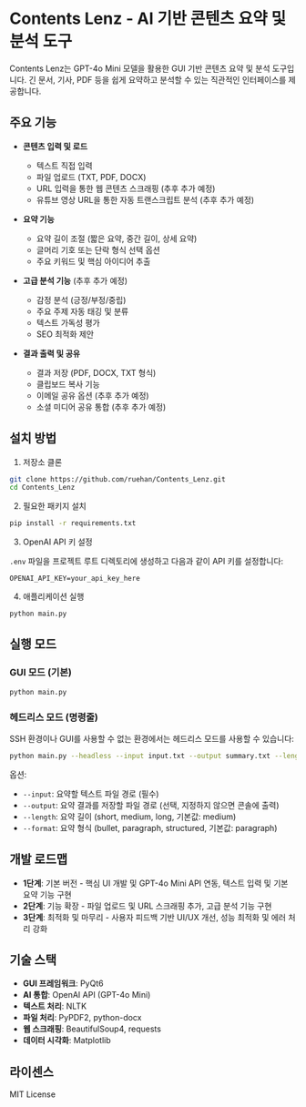 # Contents Lenz - AI 기반 콘텐츠 요약 및 분석 도구

Contents Lenz는 GPT-4o Mini 모델을 활용한 GUI 기반 콘텐츠 요약 및 분석 도구입니다. 긴 문서, 기사, PDF 등을 쉽게 요약하고 분석할 수 있는 직관적인 인터페이스를 제공합니다.

## 주요 기능

- **콘텐츠 입력 및 로드**

  - 텍스트 직접 입력
  - 파일 업로드 (TXT, PDF, DOCX)
  - URL 입력을 통한 웹 콘텐츠 스크래핑 (추후 추가 예정)
  - 유튜브 영상 URL을 통한 자동 트랜스크립트 분석 (추후 추가 예정)

- **요약 기능**

  - 요약 길이 조절 (짧은 요약, 중간 길이, 상세 요약)
  - 글머리 기호 또는 단락 형식 선택 옵션
  - 주요 키워드 및 핵심 아이디어 추출

- **고급 분석 기능** (추후 추가 예정)

  - 감정 분석 (긍정/부정/중립)
  - 주요 주제 자동 태깅 및 분류
  - 텍스트 가독성 평가
  - SEO 최적화 제안

- **결과 출력 및 공유**
  - 결과 저장 (PDF, DOCX, TXT 형식)
  - 클립보드 복사 기능
  - 이메일 공유 옵션 (추후 추가 예정)
  - 소셜 미디어 공유 통합 (추후 추가 예정)

## 설치 방법

1. 저장소 클론

```bash
git clone https://github.com/ruehan/Contents_Lenz.git
cd Contents_Lenz
```

2. 필요한 패키지 설치

```bash
pip install -r requirements.txt
```

3. OpenAI API 키 설정

`.env` 파일을 프로젝트 루트 디렉토리에 생성하고 다음과 같이 API 키를 설정합니다:

```
OPENAI_API_KEY=your_api_key_here
```

4. 애플리케이션 실행

```bash
python main.py
```

## 실행 모드

### GUI 모드 (기본)

```bash
python main.py
```

### 헤드리스 모드 (명령줄)

SSH 환경이나 GUI를 사용할 수 없는 환경에서는 헤드리스 모드를 사용할 수 있습니다:

```bash
python main.py --headless --input input.txt --output summary.txt --length medium --format paragraph
```

옵션:

- `--input`: 요약할 텍스트 파일 경로 (필수)
- `--output`: 요약 결과를 저장할 파일 경로 (선택, 지정하지 않으면 콘솔에 출력)
- `--length`: 요약 길이 (short, medium, long, 기본값: medium)
- `--format`: 요약 형식 (bullet, paragraph, structured, 기본값: paragraph)

## 개발 로드맵

- **1단계**: 기본 버전 - 핵심 UI 개발 및 GPT-4o Mini API 연동, 텍스트 입력 및 기본 요약 기능 구현
- **2단계**: 기능 확장 - 파일 업로드 및 URL 스크래핑 추가, 고급 분석 기능 구현
- **3단계**: 최적화 및 마무리 - 사용자 피드백 기반 UI/UX 개선, 성능 최적화 및 에러 처리 강화

## 기술 스택

- **GUI 프레임워크**: PyQt6
- **AI 통합**: OpenAI API (GPT-4o Mini)
- **텍스트 처리**: NLTK
- **파일 처리**: PyPDF2, python-docx
- **웹 스크래핑**: BeautifulSoup4, requests
- **데이터 시각화**: Matplotlib

## 라이센스

MIT License
